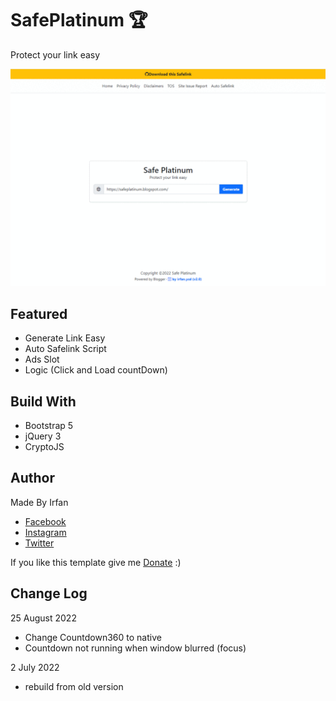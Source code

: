 # SafePlatinum :trophy:
Protect your link easy

![SafePlatinum](https://github.com/kurteyki/SafePlatinum/blob/main/preview.gif?raw=true)

## Featured
- Generate Link Easy
- Auto Safelink Script
- Ads Slot
- Logic (Click and Load countDown)

## Build With
- Bootstrap 5
- jQuery 3
- CryptoJS

## Author
Made By Irfan
- [Facebook](https://facebook.com/irfan.ycd)
- [Instagram](https://instagram.com/irfan.ycd)
- [Twitter](https://twitter.com/irfan.ycd)

If you like this template give me [Donate](https://tools.kurteyki.com/donate) :)

## Change Log
25 August 2022 
- Change Countdown360 to native
- Countdown not running when window blurred (focus)

2 July 2022
- rebuild from old version